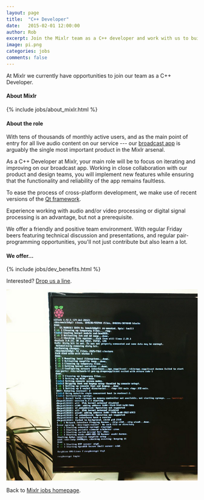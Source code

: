 ```yaml
---
layout: page
title:  "C++ Developer"
date:   2015-02-01 12:00:00
author: Rob
excerpt: Join the Mixlr team as a C++ developer and work with us to build the world's biggest audio broadcasting platform.
image: pi.png
categories: jobs
comments: false
---
```


At Mixlr we currently have opportunities to join our team as a C++ Developer.

#### About Mixlr

{% include jobs/about_mixlr.html %}

#### About the role

With tens of thousands of monthly active users, and as the main point of entry for all live audio content on our service --- our [broadcast app](http://mixlr.com/broadcast) is arguably the single most important product in the Mixlr arsenal.

As a C++ Developer at Mixlr, your main role will be to focus on iterating and improving on our broadcast app. Working in close collaboration with our product and design teams, you will implement new features while ensuring that the functionality and reliability of the app remains faultless.

To ease the process of cross-platform development, we make use of recent versions of the [Qt framework](http://www.qt.io/).

Experience working with audio and/or video processing or digital signal processing is an advantage, but not a prerequisite.

We offer a friendly and positive team environment. With regular Friday beers featuring technical discussion and presentations, and regular pair-programming opportunities, you'll not just contribute but also learn a lot.

#### We offer...

{% include jobs/dev_benefits.html %}

Interested? [Drop us a line](/contact).

![Mixlr Raspberry Pi](/images/pi.png)

Back to [Mixlr jobs homepage](/jobs).
